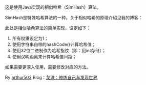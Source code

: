这是使用Java实现的相似哈希（SimHash）算法。

SimHash是特殊哈希算法的一种。关于相似哈希的原理介绍见我的博客：

此处是相似哈希算法的简单实现，设定如下：

1. 所有权重设定为1；
2. 使用字符串自带的hashCode()计算哈希值；
3. 使用32位二进制作为哈希指纹（即：用int存储）；
4. 使用汉明距离来计算哈希值间距；

如果需要更深入使用，需要修改对应的方法。

By [arthur503](https://github.com/arthur503)
Blog：[龙珠：修炼自己与发现世界](http://arthur503.github.io/blog/)
